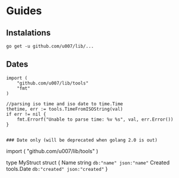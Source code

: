 
# Guides

## Instalations

```
go get -u github.com/u007/lib/...
```

## Dates

```
import (
	"github.com/u007/lib/tools"
	"fmt"
)

//parsing iso time and iso date to time.Time
thetime, err := tools.TimeFromISOString(val)
if err != nil {
	fmt.Errorf("Unable to parse time: %v %s", val, err.Error())
}


### Date only (will be deprecated when golang 2.0 is out)

```
import (
	"github.com/u007/lib/tools"
)

type MyStruct struct {
	Name   string     `db:"name" json:"name"`
	Created    tools.Date `db:"created" json:"created"`
}

```
